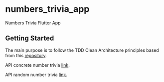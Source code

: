 # numbers_trivia_app

Numbers Trivia Flutter App

## Getting Started

The main purpose is to follow the TDD Clean Architecture principles based from this [repository](https://github.com/ResoCoder/flutter-tdd-clean-architecture-course).

API concrete number trivia [link](http://numbersapi.com/42?json).

API random number trivia [link](http://numbersapi.com/random/trivia?json).
